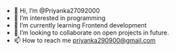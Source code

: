 - 👋 Hi, I’m @Priyanka27092000
- 👀 I’m interested in programming
- 🌱 I’m currently learning Frontend development
- 💞️ I’m looking to collaborate on open projects in future.
- 📫 How to reach me priyanka290900@gmail.com

<!---
Priyanka27092000/Priyanka27092000 is a ✨ special ✨ repository because its `README.md` (this file) appears on your GitHub profile.
You can click the Preview link to take a look at your changes.
--->
